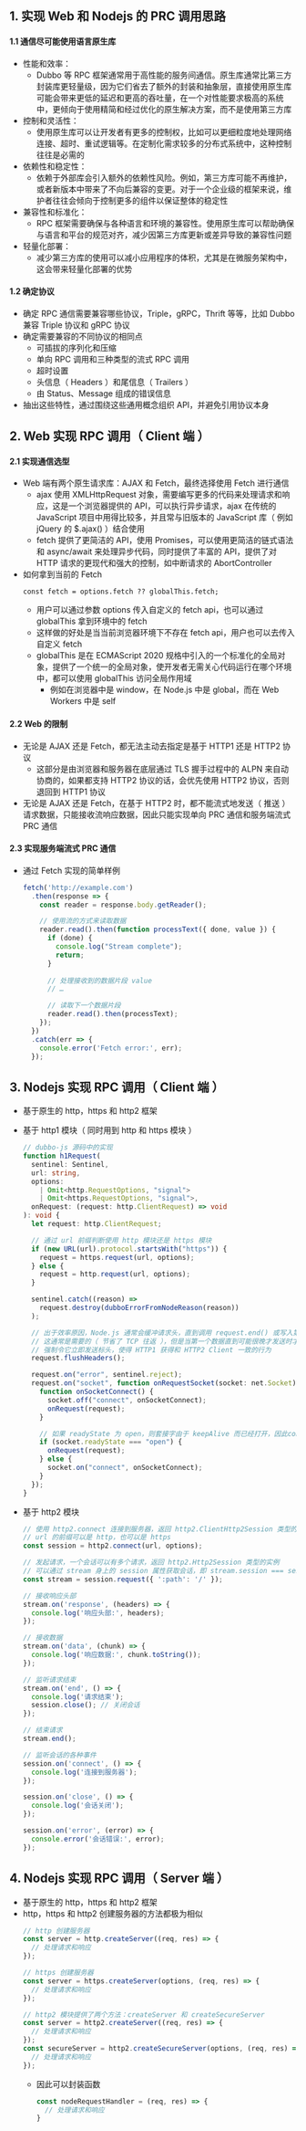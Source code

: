 ## 1. 实现 Web 和 Nodejs 的 PRC 调用思路

#### 1.1 通信尽可能使用语言原生库

- 性能和效率：
  - Dubbo 等 RPC 框架通常用于高性能的服务间通信。原生库通常比第三方封装库更轻量级，因为它们省去了额外的封装和抽象层，直接使用原生库可能会带来更低的延迟和更高的吞吐量，在一个对性能要求极高的系统中，更倾向于使用精简和经过优化的原生解决方案，而不是使用第三方库
- 控制和灵活性：
  - 使用原生库可以让开发者有更多的控制权，比如可以更细粒度地处理网络连接、超时、重试逻辑等。在定制化需求较多的分布式系统中，这种控制往往是必需的
- 依赖性和稳定性：
  - 依赖于外部库会引入额外的依赖性风险。例如，第三方库可能不再维护，或者新版本中带来了不向后兼容的变更。对于一个企业级的框架来说，维护者往往会倾向于控制更多的组件以保证整体的稳定性
- 兼容性和标准化：
  - RPC 框架需要确保与各种语言和环境的兼容性。使用原生库可以帮助确保与语言和平台的规范对齐，减少因第三方库更新或差异导致的兼容性问题
- 轻量化部署：
  - 减少第三方库的使用可以减小应用程序的体积，尤其是在微服务架构中，这会带来轻量化部署的优势

#### 1.2 确定协议

- 确定 RPC 通信需要兼容哪些协议，Triple，gRPC，Thrift 等等，比如 Dubbo 兼容 Triple 协议和 gRPC 协议
- 确定需要兼容的不同协议的相同点
  - 可插拔的序列化和压缩
  - 单向 RPC 调用和三种类型的流式 RPC 调用
  - 超时设置
  - 头信息（ Headers ）和尾信息（ Trailers ）
  - 由 Status、Message 组成的错误信息
- 抽出这些特性，通过围绕这些通用概念组织 API，并避免引用协议本身

## 2. Web 实现 RPC 调用（ Client 端 ）

#### 2.1 实现通信选型

- Web 端有两个原生请求库：AJAX 和 Fetch，最终选择使用 Fetch 进行通信
  - ajax 使用 XMLHttpRequest 对象，需要编写更多的代码来处理请求和响应，这是一个浏览器提供的 API，可以执行异步请求，ajax 在传统的 JavaScript 项目中用得比较多，并且常与旧版本的 JavaScript 库（ 例如 jQuery 的 $.ajax() ）结合使用
  - fetch 提供了更简洁的 API，使用 Promises，可以使用更简洁的链式语法和 async/await 来处理异步代码，同时提供了丰富的 API，提供了对 HTTP 请求的更现代和强大的控制，如中断请求的 AbortController
- 如何拿到当前的 Fetch
  ```
  const fetch = options.fetch ?? globalThis.fetch;
  ```
  - 用户可以通过参数 options 传入自定义的 fetch api，也可以通过 globalThis 拿到环境中的 fetch
  - 这样做的好处是当当前浏览器环境下不存在 fetch api，用户也可以去传入自定义 fetch
  - globalThis 是在 ECMAScript 2020 规格中引入的一个标准化的全局对象，提供了一个统一的全局对象，使开发者无需关心代码运行在哪个环境中，都可以使用 globalThis 访问全局作用域
    - 例如在浏览器中是 window，在 Node.js 中是 global，而在 Web Workers 中是 self

#### 2.2 Web 的限制

- 无论是 AJAX 还是 Fetch，都无法主动去指定是基于 HTTP1 还是 HTTP2 协议
  - 这部分是由浏览器和服务器在底层通过 TLS 握手过程中的 ALPN 来自动协商的，如果都支持 HTTP2 协议的话，会优先使用 HTTP2 协议，否则退回到 HTTP1 协议
- 无论是 AJAX 还是 Fetch，在基于 HTTP2 时，都不能流式地发送（ 推送 ）请求数据，只能接收流响应数据，因此只能实现单向 PRC 通信和服务端流式 PRC 通信

#### 2.3 实现服务端流式 PRC 通信

- 通过 Fetch 实现的简单样例
  ```typescript
  fetch('http://example.com')
    .then(response => {
      const reader = response.body.getReader();

      // 使用流的方式来读取数据
      reader.read().then(function processText({ done, value }) {
        if (done) {
          console.log("Stream complete");
          return;
        }
        
        // 处理接收到的数据片段 value
        // …

        // 读取下一个数据片段
        reader.read().then(processText);
      });
    })
    .catch(err => {
      console.error('Fetch error:', err);
    });
  ```

## 3. Nodejs 实现 RPC 调用（ Client 端 ）

- 基于原生的 http，https 和 http2 框架
- 基于 http1 模块（ 同时用到 http 和 https 模块 ）
  ```typescript
  // dubbo-js 源码中的实现
  function h1Request(
    sentinel: Sentinel,
    url: string,
    options:
      | Omit<http.RequestOptions, "signal">
      | Omit<https.RequestOptions, "signal">,
    onRequest: (request: http.ClientRequest) => void
  ): void {
    let request: http.ClientRequest;

    // 通过 url 前缀判断使用 http 模块还是 https 模块
    if (new URL(url).protocol.startsWith("https")) {
      request = https.request(url, options);
    } else {
      request = http.request(url, options);
    }

    sentinel.catch((reason) =>
      request.destroy(dubboErrorFromNodeReason(reason))
    );

    // 出于效率原因，Node.js 通常会缓冲请求头，直到调用 request.end() 或写入第一块请求数据。 然后尝试将请求头和数据打包到单个 TCP 数据包中
    // 这通常是需要的（ 节省了 TCP 往返 ），但是当第一个数据直到可能很晚才发送时才需要。 request.flushHeaders() 绕过优化并启动请求。
    // 强制令它立即发送标头，使得 HTTP1 获得和 HTTP2 Client 一致的行为
    request.flushHeaders();

    request.on("error", sentinel.reject);
    request.on("socket", function onRequestSocket(socket: net.Socket) {
      function onSocketConnect() {
        socket.off("connect", onSocketConnect);
        onRequest(request);
      }

      // 如果 readyState 为 open，则套接字由于 keepAlive 而已经打开，因此connect 事件永远不会触发，因此显式调用 onRequest
      if (socket.readyState === "open") {
        onRequest(request);
      } else {
        socket.on("connect", onSocketConnect);
      }
    });
  }
  ```
  
- 基于 http2 模块
  ```typescript
  // 使用 http2.connect 连接到服务器，返回 http2.ClientHttp2Session 类型的实例
  // url 的前缀可以是 http，也可以是 https
  const session = http2.connect(url, options);

  // 发起请求，一个会话可以有多个请求，返回 http2.Http2Session 类型的实例
  // 可以通过 stream 身上的 session 属性获取会话，即 stream.session === session 为 true
  const stream = session.request({ ':path': '/' });

  // 接收响应头部
  stream.on('response', (headers) => {
    console.log('响应头部:', headers);
  });

  // 接收数据
  stream.on('data', (chunk) => {
    console.log('响应数据:', chunk.toString());
  });

  // 监听请求结束
  stream.on('end', () => {
    console.log('请求结束');
    session.close(); // 关闭会话
  });

  // 结束请求
  stream.end();

  // 监听会话的各种事件
  session.on('connect', () => {
    console.log('连接到服务器');
  });

  session.on('close', () => {
    console.log('会话关闭');
  });

  session.on('error', (error) => {
    console.error('会话错误:', error);
  });
  ```

## 4. Nodejs 实现 RPC 调用（ Server 端 ）

- 基于原生的 http，https 和 http2 框架
- http，https 和 http2 创建服务器的方法都极为相似
  ```typescript
  // http 创建服务器
  const server = http.createServer((req, res) => {
    // 处理请求和响应
  });

  // https 创建服务器
  const server = https.createServer(options, (req, res) => {
    // 处理请求和响应
  });

  // http2 模块提供了两个方法：createServer 和 createSecureServer
  const server = http2.createServer((req, res) => {
    // 处理请求和响应
  });
  const secureServer = http2.createSecureServer(options, (req, res) => {
    // 处理请求和响应
  });
  ```
  - 因此可以封装函数 
    ```typescript
    const nodeRequestHandler = (req, res) => {
      // 处理请求和响应
    }
    ```
  